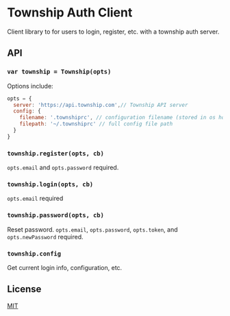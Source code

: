 # Township Auth Client

Client library to for users to login, register, etc. with a township auth server.

## API

### `var township = Township(opts)`

Options include:

```js
opts = {
  server: 'https://api.township.com',// Township API server
  config: {
    filename: '.townshiprc', // configuration filename (stored in os homedir)
    filepath: '~/.townshiprc' // full config file path 
  }
}
```

### `township.register(opts, cb)`

`opts.email` and `opts.password` required.

### `township.login(opts, cb)`

`opts.email` required

### `township.password(opts, cb)`

Reset password. `opts.email`, `opts.password`, `opts.token`, and `opts.newPassword` required.

### `township.config`

Get current login info, configuration, etc.

## License
[MIT](LICENSE.md)

